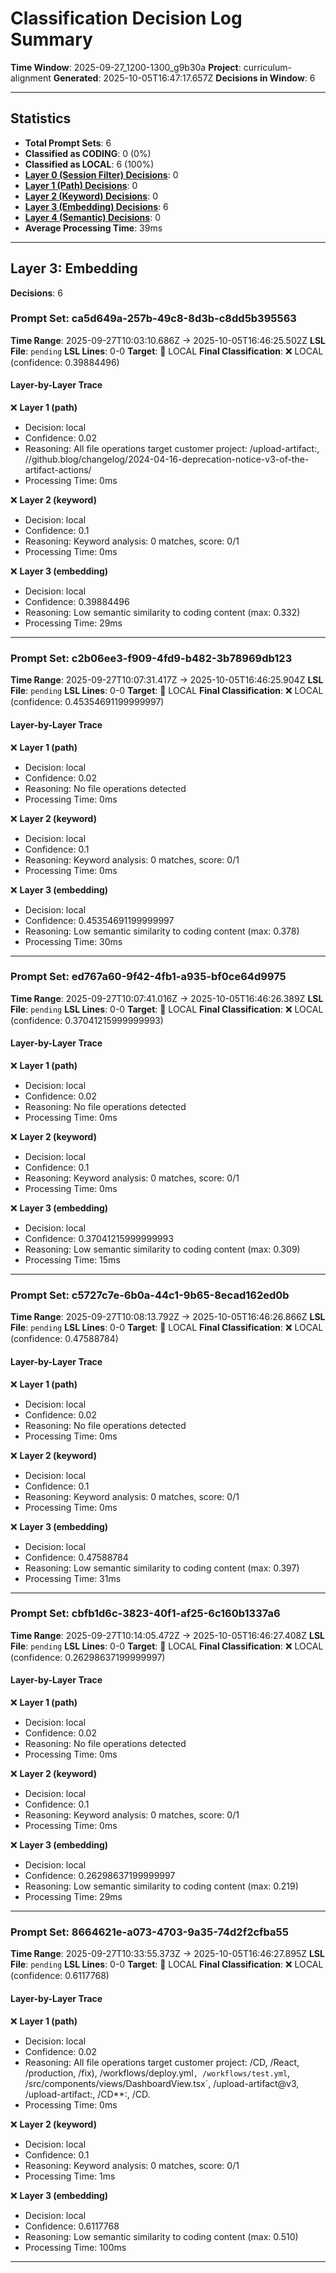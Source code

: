 # Classification Decision Log Summary

**Time Window**: 2025-09-27_1200-1300_g9b30a
**Project**: curriculum-alignment
**Generated**: 2025-10-05T16:47:17.657Z
**Decisions in Window**: 6

---

## Statistics

- **Total Prompt Sets**: 6
- **Classified as CODING**: 0 (0%)
- **Classified as LOCAL**: 6 (100%)
- **[Layer 0 (Session Filter) Decisions](#layer-0-session-filter)**: 0
- **[Layer 1 (Path) Decisions](#layer-1-path)**: 0
- **[Layer 2 (Keyword) Decisions](#layer-2-keyword)**: 0
- **[Layer 3 (Embedding) Decisions](#layer-3-embedding)**: 6
- **[Layer 4 (Semantic) Decisions](#layer-4-semantic)**: 0
- **Average Processing Time**: 39ms

---

## Layer 3: Embedding

**Decisions**: 6

### Prompt Set: ca5d649a-257b-49c8-8d3b-c8dd5b395563

**Time Range**: 2025-09-27T10:03:10.686Z → 2025-10-05T16:46:25.502Z
**LSL File**: `pending`
**LSL Lines**: 0-0
**Target**: 📍 LOCAL
**Final Classification**: ❌ LOCAL (confidence: 0.39884496)

#### Layer-by-Layer Trace

❌ **Layer 1 (path)**
- Decision: local
- Confidence: 0.02
- Reasoning: All file operations target customer project: /upload-artifact:, //github.blog/changelog/2024-04-16-deprecation-notice-v3-of-the-artifact-actions/
- Processing Time: 0ms

❌ **Layer 2 (keyword)**
- Decision: local
- Confidence: 0.1
- Reasoning: Keyword analysis: 0 matches, score: 0/1
- Processing Time: 0ms

❌ **Layer 3 (embedding)**
- Decision: local
- Confidence: 0.39884496
- Reasoning: Low semantic similarity to coding content (max: 0.332)
- Processing Time: 29ms

---

### Prompt Set: c2b06ee3-f909-4fd9-b482-3b78969db123

**Time Range**: 2025-09-27T10:07:31.417Z → 2025-10-05T16:46:25.904Z
**LSL File**: `pending`
**LSL Lines**: 0-0
**Target**: 📍 LOCAL
**Final Classification**: ❌ LOCAL (confidence: 0.45354691199999997)

#### Layer-by-Layer Trace

❌ **Layer 1 (path)**
- Decision: local
- Confidence: 0.02
- Reasoning: No file operations detected
- Processing Time: 0ms

❌ **Layer 2 (keyword)**
- Decision: local
- Confidence: 0.1
- Reasoning: Keyword analysis: 0 matches, score: 0/1
- Processing Time: 0ms

❌ **Layer 3 (embedding)**
- Decision: local
- Confidence: 0.45354691199999997
- Reasoning: Low semantic similarity to coding content (max: 0.378)
- Processing Time: 30ms

---

### Prompt Set: ed767a60-9f42-4fb1-a935-bf0ce64d9975

**Time Range**: 2025-09-27T10:07:41.016Z → 2025-10-05T16:46:26.389Z
**LSL File**: `pending`
**LSL Lines**: 0-0
**Target**: 📍 LOCAL
**Final Classification**: ❌ LOCAL (confidence: 0.37041215999999993)

#### Layer-by-Layer Trace

❌ **Layer 1 (path)**
- Decision: local
- Confidence: 0.02
- Reasoning: No file operations detected
- Processing Time: 0ms

❌ **Layer 2 (keyword)**
- Decision: local
- Confidence: 0.1
- Reasoning: Keyword analysis: 0 matches, score: 0/1
- Processing Time: 0ms

❌ **Layer 3 (embedding)**
- Decision: local
- Confidence: 0.37041215999999993
- Reasoning: Low semantic similarity to coding content (max: 0.309)
- Processing Time: 15ms

---

### Prompt Set: c5727c7e-6b0a-44c1-9b65-8ecad162ed0b

**Time Range**: 2025-09-27T10:08:13.792Z → 2025-10-05T16:46:26.866Z
**LSL File**: `pending`
**LSL Lines**: 0-0
**Target**: 📍 LOCAL
**Final Classification**: ❌ LOCAL (confidence: 0.47588784)

#### Layer-by-Layer Trace

❌ **Layer 1 (path)**
- Decision: local
- Confidence: 0.02
- Reasoning: No file operations detected
- Processing Time: 0ms

❌ **Layer 2 (keyword)**
- Decision: local
- Confidence: 0.1
- Reasoning: Keyword analysis: 0 matches, score: 0/1
- Processing Time: 0ms

❌ **Layer 3 (embedding)**
- Decision: local
- Confidence: 0.47588784
- Reasoning: Low semantic similarity to coding content (max: 0.397)
- Processing Time: 31ms

---

### Prompt Set: cbfb1d6c-3823-40f1-af25-6c160b1337a6

**Time Range**: 2025-09-27T10:14:05.472Z → 2025-10-05T16:46:27.408Z
**LSL File**: `pending`
**LSL Lines**: 0-0
**Target**: 📍 LOCAL
**Final Classification**: ❌ LOCAL (confidence: 0.26298637199999997)

#### Layer-by-Layer Trace

❌ **Layer 1 (path)**
- Decision: local
- Confidence: 0.02
- Reasoning: No file operations detected
- Processing Time: 0ms

❌ **Layer 2 (keyword)**
- Decision: local
- Confidence: 0.1
- Reasoning: Keyword analysis: 0 matches, score: 0/1
- Processing Time: 0ms

❌ **Layer 3 (embedding)**
- Decision: local
- Confidence: 0.26298637199999997
- Reasoning: Low semantic similarity to coding content (max: 0.219)
- Processing Time: 29ms

---

### Prompt Set: 8664621e-a073-4703-9a35-74d2f2cfba55

**Time Range**: 2025-09-27T10:33:55.373Z → 2025-10-05T16:46:27.895Z
**LSL File**: `pending`
**LSL Lines**: 0-0
**Target**: 📍 LOCAL
**Final Classification**: ❌ LOCAL (confidence: 0.6117768)

#### Layer-by-Layer Trace

❌ **Layer 1 (path)**
- Decision: local
- Confidence: 0.02
- Reasoning: All file operations target customer project: /CD, /React, /production, /fix), /workflows/deploy.yml`, /workflows/test.yml`, /src/components/views/DashboardView.tsx`, /upload-artifact@v3, /upload-artifact:, /CD**:, /CD.
- Processing Time: 0ms

❌ **Layer 2 (keyword)**
- Decision: local
- Confidence: 0.1
- Reasoning: Keyword analysis: 0 matches, score: 0/1
- Processing Time: 1ms

❌ **Layer 3 (embedding)**
- Decision: local
- Confidence: 0.6117768
- Reasoning: Low semantic similarity to coding content (max: 0.510)
- Processing Time: 100ms

---

